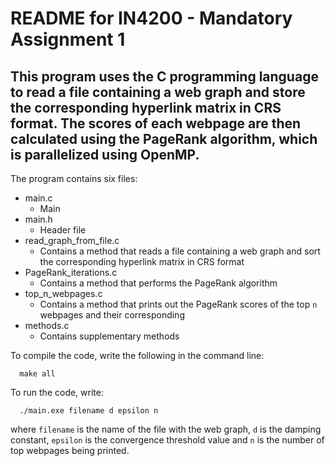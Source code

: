 # README for IN4200 - Mandatory Assignment 1

## This program uses the C programming language to read a file containing a web graph and store the corresponding hyperlink matrix in CRS format. The scores of each webpage are then calculated using the PageRank algorithm, which is parallelized using OpenMP.

The program contains six files:
  - main.c
    - Main
  - main.h
    - Header file
  - read_graph_from_file.c
    - Contains a method that reads a file containing a web graph and sort the corresponding hyperlink matrix in CRS format
  - PageRank_iterations.c
    - Contains a method that performs the PageRank algorithm
  - top_n_webpages.c
    - Contains a method that prints out the PageRank scores of the top `n` webpages and their corresponding
  - methods.c
    - Contains supplementary methods


To compile the code, write the following in the command line:

      make all

To run the code, write:

      ./main.exe filename d epsilon n

where `filename` is the name of the file with the web graph, `d` is the damping
constant, `epsilon` is the convergence threshold value and `n` is the number of
top webpages being printed.

